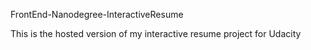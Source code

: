 FrontEnd-Nanodegree-InteractiveResume

This is the hosted version of my interactive resume project for Udacity
